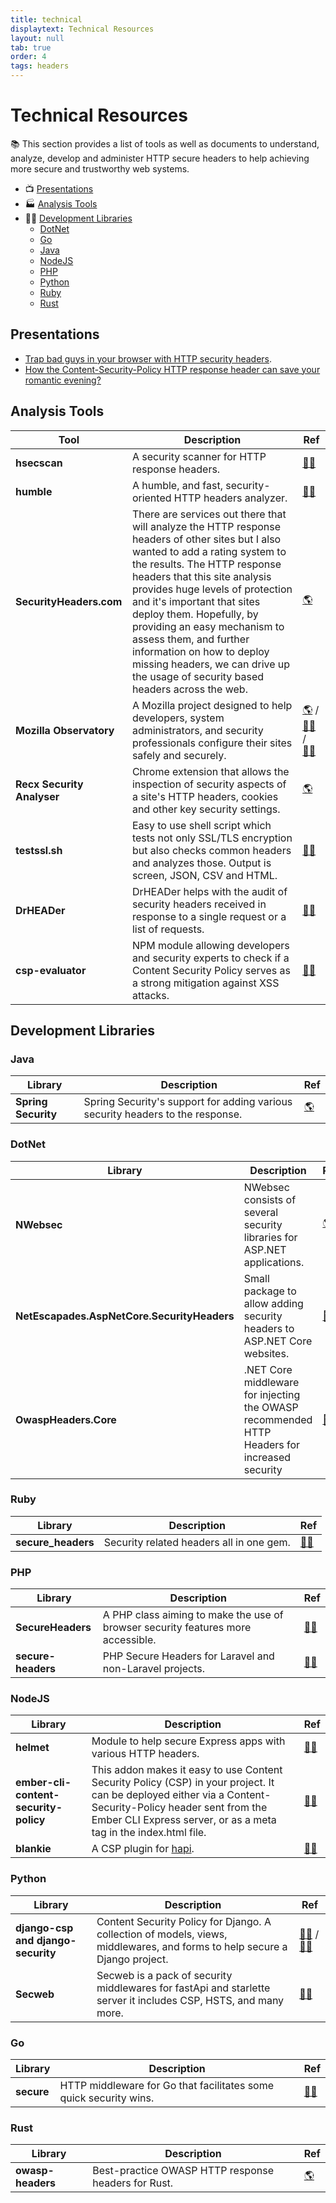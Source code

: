 ```yaml
---
title: technical
displaytext: Technical Resources
layout: null
tab: true
order: 4
tags: headers
---
```


# Technical Resources

📚 This section provides a list of tools as well as documents to understand, analyze, develop and administer HTTP secure headers to help achieving more secure and trustworthy web systems.

* 📺 [Presentations](#presentations)
* 🏭 [Analysis Tools](#analysis-tools)
* 👩‍💻 [Development Libraries](#development-libraries)
  * [DotNet](#dotnet)
  * [Go](#go)
  * [Java](#java)
  * [NodeJS](#nodejs)
  * [PHP](#php)
  * [Python](#python)
  * [Ruby](#ruby)
  * [Rust](#rust)

## Presentations

* [Trap bad guys in your browser with HTTP security headers](https://speakerdeck.com/righettod/trap-bad-guys-in-your-browser-with-http-security-headers).
* [How the Content-Security-Policy HTTP response header can save your romantic evening?](https://speakerdeck.com/righettod/how-the-content-security-policy-http-response-header-can-save-your-romantic-evening)

## Analysis Tools

| Tool | Description | Ref |
| --- | --- | --- |
| **hsecscan** | A security scanner for HTTP response headers. | [👩‍💻](https://github.com/riramar/hsecscan) |
| **humble** | A humble, and fast, security-oriented HTTP headers analyzer. | [👩‍💻](https://github.com/rfc-st/humble) |
| **SecurityHeaders.com** | There are services out there that will analyze the HTTP response headers of other sites but I also wanted to add a rating system to the results. The HTTP response headers that this site analysis provides huge levels of protection and it's important that sites deploy them. Hopefully, by providing an easy mechanism to assess them, and further information on how to deploy missing headers, we can drive up the usage of security based headers across the web. | [🌎](https://securityheaders.com/) |
| **Mozilla Observatory** | A Mozilla project designed to help developers, system administrators, and security professionals configure their sites safely and securely. | [🌎](https://observatory.mozilla.org/) / [👩‍💻](https://github.com/mozilla/http-observatory/) / [👩‍💻](https://github.com/mozilla/http-observatory-website/) |
| **Recx Security Analyser** | Chrome extension that allows the inspection of security aspects of a site's HTTP headers, cookies and other key security settings. | [🌎](https://chrome.google.com/webstore/detail/recx-security-analyser/ljafjhbjenhgcgnikniijchkngljgjda) |
| **testssl.sh** | Easy to use shell script which tests not only SSL/TLS encryption but also checks common headers and analyzes those. Output is screen, JSON, CSV and HTML. | [👩‍💻](https://github.com/drwetter/testssl.sh) |
| **DrHEADer** | DrHEADer helps with the audit of security headers received in response to a single request or a list of requests. | [👩‍💻](https://github.com/Santandersecurityresearch/DrHeader) |
| **csp-evaluator** | NPM module allowing developers and security experts to check if a Content Security Policy serves as a strong mitigation against XSS attacks. | [👩‍💻](https://github.com/google/csp-evaluator) |

## Development Libraries

### Java

| Library | Description | Ref |
| --- | --- | --- |
| **Spring Security** | Spring Security's support for adding various security headers to the response. | [🌎](https://docs.spring.io/spring-security/reference/features/exploits/headers.html) |

### DotNet

| Library | Description | Ref |
| --- | --- | --- |
| **NWebsec** | NWebsec consists of several security libraries for ASP.NET applications. | [🌎](https://docs.nwebsec.com) |
| **NetEscapades.AspNetCore.SecurityHeaders** | Small package to allow adding security headers to ASP.NET Core websites. | [👩‍💻](https://github.com/andrewlock/NetEscapades.AspNetCore.SecurityHeaders) |
| **OwaspHeaders.Core** | .NET Core middleware for injecting the OWASP recommended HTTP Headers for increased security | [👩‍💻](https://github.com/GaProgMan/OwaspHeaders.Core) |

### Ruby

| Library | Description | Ref |
| --- | --- | --- |
| **secure_headers** | Security related headers all in one gem. | [👩‍💻](https://github.com/github/secure_headers) |

### PHP

| Library | Description | Ref |
| --- | --- | --- |
| **SecureHeaders** | A PHP class aiming to make the use of browser security features more accessible. | [👩‍💻](https://github.com/aidantwoods/SecureHeaders) |
| **secure-headers** | PHP Secure Headers for Laravel and non-Laravel projects. | [👩‍💻](https://github.com/bepsvpt/secure-headers) |

### NodeJS

| Library | Description | Ref |
| --- | --- | --- |
| **helmet** | Module to help secure Express apps with various HTTP headers. | [👩‍💻](https://github.com/helmetjs/helmet) |
| **ember-cli-content-security-policy** | This addon makes it easy to use Content Security Policy (CSP) in your project. It can be deployed either via a Content-Security-Policy header sent from the Ember CLI Express server, or as a meta tag in the index.html file. | [👩‍💻](https://github.com/rwjblue/ember-cli-content-security-policy/) |
| **blankie** | A CSP plugin for [hapi](https://github.com/hapijs/hapi). | [👩‍💻](https://github.com/nlf/blankie) |

### Python

| Library | Description | Ref |
| --- | --- | --- |
| **django-csp and django-security** | Content Security Policy for Django. A collection of models, views, middlewares, and forms to help secure a Django project. | [👩‍💻](https://github.com/mozilla/django-csp) / [👩‍💻](https://github.com/sdelements/django-security) |
| **Secweb** | Secweb is a pack of security middlewares for fastApi and starlette server it includes CSP, HSTS, and many more. | [👩‍💻](https://github.com/tmotagam/Secweb) |

### Go

| Library | Description | Ref |
| --- | --- | --- |
| **secure** | HTTP middleware for Go that facilitates some quick security wins. | [👩‍💻](https://github.com/unrolled/secure) |

### Rust

| Library | Description | Ref |
| --- | --- | --- |
| **owasp-headers** | Best-practice OWASP HTTP response headers for Rust. | [🌎](https://docs.rs/crate/owasp-headers/latest) |
